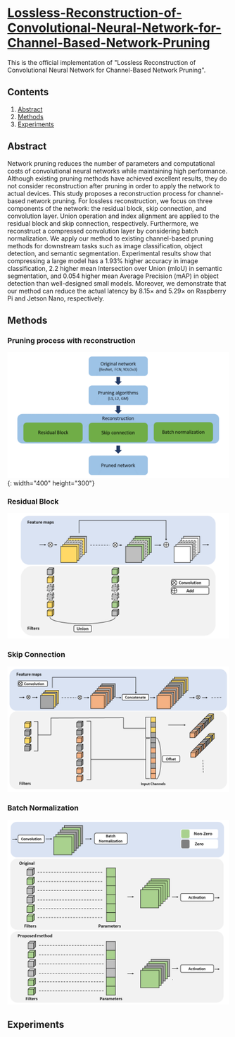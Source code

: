 # [Lossless-Reconstruction-of-Convolutional-Neural-Network-for-Channel-Based-Network-Pruning](https://www.mdpi.com/1424-8220/23/4/2102)
This is the official implementation of "Lossless Reconstruction of Convolutional Neural Network for Channel-Based Network Pruning".

## Contents
1. [Abstract](#Abstract)
2. [Methods](#Methods)
3. [Experiments](#Experiments)

## Abstract<a id='Abstract'></a>
Network pruning reduces the number of parameters and computational costs of convolutional neural networks while maintaining high performance. Although existing pruning methods have achieved excellent results, they do not consider reconstruction after pruning in order to apply the network to actual devices. This study proposes a reconstruction process for channel-based network pruning. For lossless reconstruction, we focus on three components of the network: the residual block, skip connection, and convolution layer. Union operation and index alignment are applied to the residual block and skip connection, respectively. Furthermore, we reconstruct a compressed convolution layer by considering batch normalization. We apply our method to existing channel-based pruning methods for downstream tasks such as image classification, object detection, and semantic segmentation. Experimental results show that compressing a large model has a 1.93% higher accuracy in image classification, 2.2 higher mean Intersection over Union (mIoU) in semantic segmentation, and 0.054 higher mean Average Precision (mAP) in object detection than well-designed small models. Moreover, we demonstrate that our method can reduce the actual latency by 8.15× and 5.29× on Raspberry Pi and Jetson Nano, respectively.

## Methods<a id='Methods'></a>
### Pruning process with reconstruction
![Figure 1](https://github.com/jsleeg98/Lossless-Reconstruction-of-Convolutional-Neural-Network-for-Channel-Based-Network-Pruning/blob/main/Figures/Figure_1_Pruning%20process.png){: width="400" height="300"}

### Residual Block
![Figure 2](https://github.com/jsleeg98/Lossless-Reconstruction-of-Convolutional-Neural-Network-for-Channel-Based-Network-Pruning/blob/main/Figures/Figure_2_Residual%20Block.png)

### Skip Connection
![Figure 3](https://github.com/jsleeg98/Lossless-Reconstruction-of-Convolutional-Neural-Network-for-Channel-Based-Network-Pruning/blob/main/Figures/Figure_3_Skip%20Connection.png)

### Batch Normalization
![Figure 4](https://github.com/jsleeg98/Lossless-Reconstruction-of-Convolutional-Neural-Network-for-Channel-Based-Network-Pruning/blob/main/Figures/Figure_4_Batch%20Normalization.png)

## Experiments<a id='Experiments'></a>
